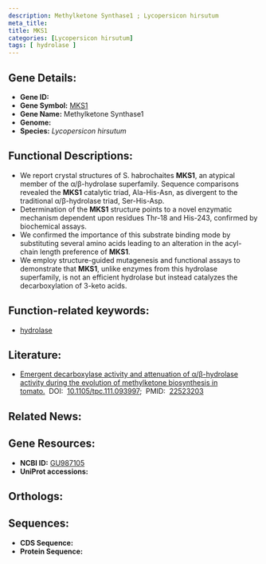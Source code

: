 ```yaml
---
description: Methylketone Synthase1 ; Lycopersicon hirsutum
meta_title:
title: MKS1
categories: [Lycopersicon hirsutum]
tags: [ hydrolase ]
---
```


## Gene Details:
- **Gene ID:** []()
- **Gene Symbol:** <u>MKS1</u>
- **Gene Name:** Methylketone Synthase1
- **Genome:** []()
- **Species:** *Lycopersicon hirsutum*

## Functional Descriptions:
   - We report crystal structures of S. habrochaites **MKS1**, an atypical member of the α/β-hydrolase superfamily. Sequence comparisons revealed the **MKS1** catalytic triad, Ala-His-Asn, as divergent to the traditional α/β-hydrolase triad, Ser-His-Asp.
   - Determination of the **MKS1** structure points to a novel enzymatic mechanism dependent upon residues Thr-18 and His-243, confirmed by biochemical assays.
   - We confirmed the importance of this substrate binding mode by substituting several amino acids leading to an alteration in the acyl-chain length preference of **MKS1**.
   - We employ structure-guided mutagenesis and functional assays to demonstrate that **MKS1**, unlike enzymes from this hydrolase superfamily, is not an efficient hydrolase but instead catalyzes the decarboxylation of 3-keto acids.

## Function-related keywords:
   - [hydrolase](/tags/hydrolase/)

## Literature:
   - [Emergent decarboxylase activity and attenuation of α/β-hydrolase activity during the evolution of methylketone biosynthesis in tomato.](https://doi.org/10.1105/tpc.111.093997)&nbsp;&nbsp;DOI:&nbsp;&nbsp;[10.1105/tpc.111.093997](https://doi.org/10.1105/tpc.111.093997);&nbsp;&nbsp;PMID:&nbsp;&nbsp;[22523203](https://pubmed.ncbi.nlm.nih.gov/22523203/)

## Related News:

## Gene Resources:
- **NCBI ID:**  [GU987105](https://www.ncbi.nlm.nih.gov/gene/?term=GU987105)
- **UniProt accessions:**  [](https://www.uniprot.org/uniprotkb//entry)

## Orthologs:

## Sequences:
- **CDS Sequence:**
- **Protein Sequence:**
